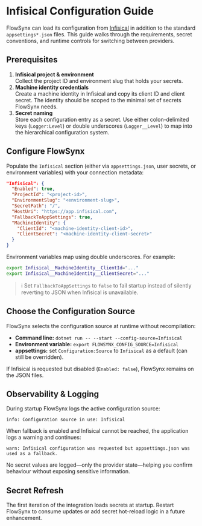 # Infisical Configuration Guide

FlowSynx can load its configuration from [Infisical](https://infisical.com/) in addition to the standard `appsettings*.json` files. This guide walks through the requirements, secret conventions, and runtime controls for switching between providers.

## Prerequisites

1. **Infisical project & environment**  
   Collect the project ID and environment slug that holds your secrets.
2. **Machine identity credentials**  
   Create a machine identity in Infisical and copy its client ID and client secret. The identity should be scoped to the minimal set of secrets FlowSynx needs.
3. **Secret naming**  
   Store each configuration entry as a secret. Use either colon-delimited keys (`Logger:Level`) or double underscores (`Logger__Level`) to map into the hierarchical configuration system.

## Configure FlowSynx

Populate the `Infisical` section (either via `appsettings.json`, user secrets, or environment variables) with your connection metadata:

```json
"Infisical": {
  "Enabled": true,
  "ProjectId": "<project-id>",
  "EnvironmentSlug": "<environment-slug>",
  "SecretPath": "/",
  "HostUri": "https://app.infisical.com",
  "FallbackToAppSettings": true,
  "MachineIdentity": {
    "ClientId": "<machine-identity-client-id>",
    "ClientSecret": "<machine-identity-client-secret>"
  }
}
```

Environment variables map using double underscores. For example:

```bash
export Infisical__MachineIdentity__ClientId="..."
export Infisical__MachineIdentity__ClientSecret="..."
```

> ℹ️ Set `FallbackToAppSettings` to `false` to fail startup instead of silently reverting to JSON when Infisical is unavailable.

## Choose the Configuration Source

FlowSynx selects the configuration source at runtime without recompilation:

- **Command line:** `dotnet run -- --start --config-source=Infisical`
- **Environment variable:** `export FLOWSYNX_CONFIG_SOURCE=Infisical`
- **appsettings:** set `Configuration:Source` to `Infisical` as a default (can still be overridden).

If Infisical is requested but disabled (`Enabled: false`), FlowSynx remains on the JSON files.

## Observability & Logging

During startup FlowSynx logs the active configuration source:

```
info: Configuration source in use: Infisical
```

When fallback is enabled and Infisical cannot be reached, the application logs a warning and continues:

```
warn: Infisical configuration was requested but appsettings.json was used as a fallback.
```

No secret values are logged—only the provider state—helping you confirm behaviour without exposing sensitive information.

## Secret Refresh

The first iteration of the integration loads secrets at startup. Restart FlowSynx to consume updates or add secret hot-reload logic in a future enhancement.
